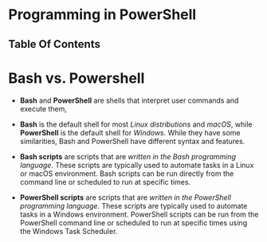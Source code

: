 # Programming in PowerShell

## Table Of Contents

# Bash vs. Powershell
* __Bash__ and __PowerShell__ are shells that interpret user commands and execute them,

*  __Bash__ is the default shell for most _Linux distributions_ and _macOS_, while __PowerShell__ is the default shell for _Windows_. While they have some similarities, Bash and PowerShell have different syntax and features.

* __Bash scripts__ are scripts that are _written in the Bash programming language_. These scripts are typically used to automate tasks in a Linux or macOS environment. Bash scripts can be run directly from the command line or scheduled to run at specific times.

* __PowerShell scripts__ are scripts that are _written in the PowerShell programming language_. These scripts are typically used to automate tasks in a Windows environment. PowerShell scripts can be run from the PowerShell command line or scheduled to run at specific times using the Windows Task Scheduler.